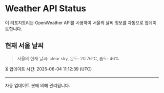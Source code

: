 
# Weather API Status

이 리포지토리는 OpenWeather API를 사용하여 서울의 날씨 정보를 자동으로 업데이트합니다.

## 현재 서울 날씨
> 서울의 현재 날씨: clear sky, 온도: 20.76°C, 습도: 46%

⏳ 업데이트 시간: 2025-06-04 11:12:39 (UTC)

---
자동 업데이트 봇에 의해 관리됩니다.
